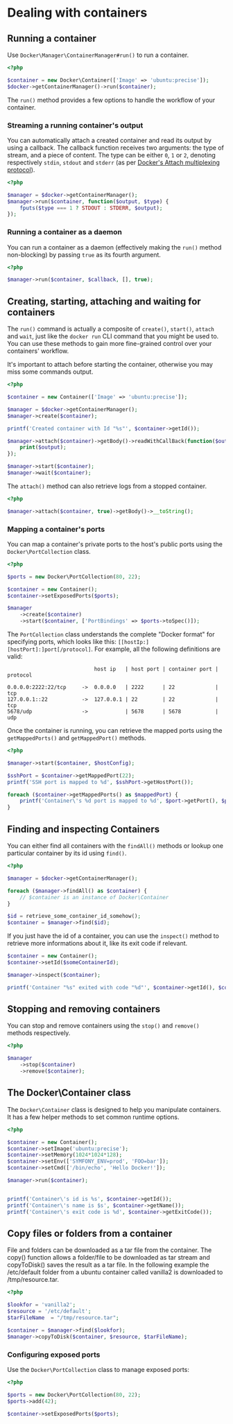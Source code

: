 # Dealing with containers

## Running a container

Use `Docker\Manager\ContainerManager#run()` to run a container.

```php
<?php

$container = new Docker\Container(['Image' => 'ubuntu:precise']);
$docker->getContainerManager()->run($container);
```

The `run()` method provides a few options to handle the workflow of your container.

### Streaming a running container's output

You can automatically attach a created container and read its output by using a callback.
The callback function receives two arguments: the type of stream, and a piece of content. The type can be either `0`, `1` or `2`, denoting respectively `stdin`, `stdout` and `stderr` (as per [Docker's Attach multiplexing protocol](http://docs.docker.io/en/latest/reference/api/docker_remote_api_v1.9/#attach-to-a-container)).

```php
<?php

$manager = $docker->getContainerManager();
$manager->run($container, function($output, $type) {
    fputs($type === 1 ? STDOUT : STDERR, $output);
});
```
### Running a container as a daemon

You can run a container as a daemon (effectively making the `run()` method non-blocking) by passing `true` as its fourth argument.

```php
<?php

$manager->run($container, $callback, [], true);
```
## Creating, starting, attaching and waiting for containers

The `run()` command is actually a composite of `create()`, `start()`, `attach` and `wait`, just like the `docker run` CLI command that you might be used to. You can use these methods to gain more fine-grained control over your containers' workflow.

It's important to attach before starting the container, otherwise you may miss some commands output.

```php
<?php

$container = new Container(['Image' => 'ubuntu:precise']);

$manager = $docker->getContainerManager();
$manager->create($container);

printf('Created container with Id "%s"', $container->getId());

$manager->attach($container)->getBody()->readWithCallBack(function($output, $type) {
    print($output);
});

$manager->start($container);
$manager->wait($container);
```

The `attach()` method can also retrieve logs from a stopped container.

```php
<?php

$manager->attach($container, true)->getBody()->__toString();
```

### Mapping a container's ports

You can map a container's private ports to the host's public ports using the `Docker\PortCollection` class.

```php
<?php

$ports = new Docker\PortCollection(80, 22);

$container = new Container();
$container->setExposedPorts($ports);

$manager
    ->create($container)
    ->start($container, ['PortBindings' => $ports->toSpec()]);
```

The `PortCollection` class understands the complete "Docker format" for specifying ports, which looks like this: `[[hostIp:][hostPort]:]port[/protocol]`. For example, all the following definitions are valid:

```
                            host ip   | host port | container port | protocol

0.0.0.0:2222:22/tcp     ->  0.0.0.0   | 2222      | 22             | tcp
127.0.0.1::22           ->  127.0.0.1 | 22        | 22             | tcp
5678/udp                ->            | 5678      | 5678           | udp
```

Once the container is running, you can retrieve the mapped ports using the `getMappedPorts()` and `getMappedPort()` methods.

```php
<?php

$manager->start($container, $hostConfig);

$sshPort = $container->getMappedPort(22);
printf('SSH port is mapped to %d', $sshPort->getHostPort());

foreach ($container->getMappedPorts() as $mappedPort) {
    printf('Container\'s %d port is mapped to %d', $port->getPort(), $port->getHostPort());
}
```


## Finding and inspecting Containers

You can either find all containers with the `findAll()` methods or lookup one particular container by its id using `find()`.

```php
<?php

$manager = $docker->getContainerManager();

foreach ($manager->findAll() as $container) {
    // $container is an instance of Docker\Container
}

$id = retrieve_some_container_id_somehow();
$container = $manager->find($id);
```

If you just have the id of a container, you can use the `inspect()` method to retrieve more informations about it, like its exit code if relevant.

```php
$container = new Container();
$container->setId($someContainerId);

$manager->inspect($container);

printf('Container "%s" exited with code "%d"', $container->getId(), $container->getExitCode());
```

## Stopping and removing containers

You can stop and remove containers using the `stop()` and `remove()` methods respectively.

```php
<?php

$manager
    ->stop($container)
    ->remove($container);
```

## The Docker\Container class

The `Docker\Container` class is designed to help you manipulate containers. It has a few helper methods to set common runtime options.

```php
<?php

$container = new Container();
$container->setImage('ubuntu:precise');
$container->setMemory(1024*1024*128);
$container->setEnv(['SYMFONY_ENV=prod', 'FOO=bar']);
$container->setCmd(['/bin/echo', 'Hello Docker!']);

$manager->run($container);


printf('Container\'s id is %s', $container->getId());
printf('Container\'s name is $s', $container->getName());
printf('Container\'s exit code is %d', $container->getExitCode());
```

## Copy files or folders from a container

File and folders can be downloaded as a tar file from the container. The copy() function allows a folder/file to be downloaded as tar stream and copyToDisk() saves the result as a tar file.
In the following example the /etc/default folder from a ubuntu container called vanilla2 is downloaded to /tmp/resource.tar.

```php
<?php

$lookfor = 'vanilla2';      
$resource = '/etc/default'; 
$tarFileName  = "/tmp/resource.tar";  

$container = $manager->find($lookfor);
$manager->copyToDisk($container, $resource, $tarFileName);
```


### Configuring exposed ports

Use the `Docker\PortCollection` class to manage exposed ports:

```php
<?php

$ports = new Docker\PortCollection(80, 22);
$ports->add(42);

$container->setExposedPorts($ports);
```
